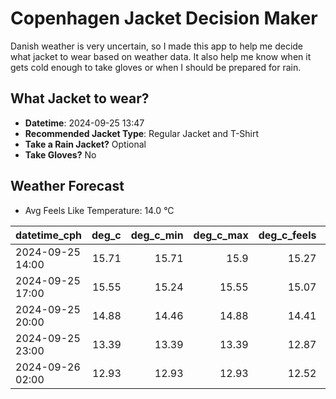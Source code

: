 
# Copenhagen Jacket Decision Maker

Danish weather is very uncertain, so I made this app to help me decide what jacket to wear based on weather data. 
It also help me know when it gets cold enough to take gloves or when I should be prepared for rain.

## What Jacket to wear?

- **Datetime**: 2024-09-25 13:47
- **Recommended Jacket Type**: Regular Jacket and T-Shirt
- **Take a Rain Jacket?** Optional
- **Take Gloves?** No

## Weather Forecast
- Avg Feels Like Temperature: 14.0 °C

| datetime_cph     |   deg_c |   deg_c_min |   deg_c_max |   deg_c_feels | weather   | wind   | rain   |
|:-----------------|--------:|------------:|------------:|--------------:|:----------|:-------|:-------|
| 2024-09-25 14:00 |   15.71 |       15.71 |       15.9  |         15.27 | Rain      | High   | Low    |
| 2024-09-25 17:00 |   15.55 |       15.24 |       15.55 |         15.07 | Rain      | High   | Low    |
| 2024-09-25 20:00 |   14.88 |       14.46 |       14.88 |         14.41 | Clouds    | Low    | None   |
| 2024-09-25 23:00 |   13.39 |       13.39 |       13.39 |         12.87 | Clouds    | Low    | None   |
| 2024-09-26 02:00 |   12.93 |       12.93 |       12.93 |         12.52 | Clouds    | Low    | None   |
        